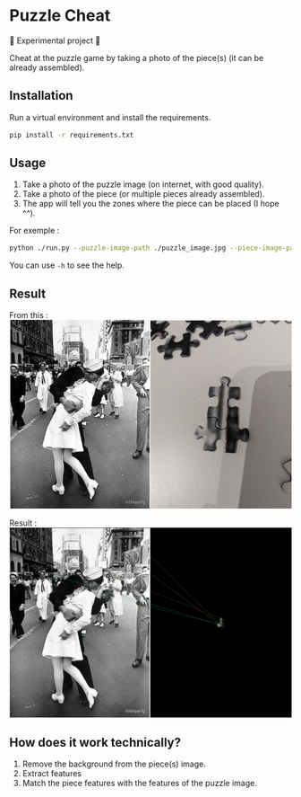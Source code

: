 # Puzzle Cheat

🚨 Experimental project 🚨

Cheat at the puzzle game by taking a photo of the piece(s) (it can be already assembled).

## Installation

Run a virtual environment and install the requirements.

```bash
pip install -r requirements.txt
```

## Usage

1. Take a photo of the puzzle image (on internet, with good quality).
2. Take a photo of the piece (or multiple pieces already assembled).
3. The app will tell you the zones where the piece can be placed (I hope ^^).


For exemple :
```bash
python ./run.py --puzzle-image-path ./puzzle_image.jpg --piece-image-path ./piece_image.jpg --number-assembly-pieces 2
```

You can use `-h` to see the help.

## Result   

From this :     
<img src="./puzzle_image.jpg" width="50%"/><img src="./piece_image.jpg" width="50%"/>

Result :    
![Result](./result.gif)


## How does it work technically?

1. Remove the background from the piece(s) image.
2. Extract features
3. Match the piece features with the features of the puzzle image.